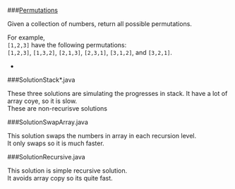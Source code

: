 ###[Permutations](http://leetcode.com/onlinejudge#question_46)

Given a collection of numbers, return all possible permutations.

For example,  
`[1,2,3]` have the following permutations:  
`[1,2,3]`, `[1,3,2]`, `[2,1,3]`, `[2,3,1]`, `[3,1,2]`, and `[3,2,1]`.

-

###SolutionStack*.java

These three solutions are simulating the progresses in stack. It have a lot of array coye, so it is slow.  
These are non-recurisve solutions

###SolutionSwapArray.java

This solution swaps the numbers in array in each recursion level.  
It only swaps so it is much faster.

###SolutionRecursive.java

This solution is simple recursive solution.  
It avoids array copy so its quite fast.

